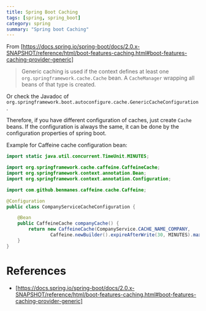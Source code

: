 ```yaml
---
title: Spring Boot Caching
tags: [spring, spring_boot]
category: spring
summary: "Spring boot Caching"
---
```


From [https://docs.spring.io/spring-boot/docs/2.0.x-SNAPSHOT/reference/html/boot-features-caching.html#boot-features-caching-provider-generic]

> Generic caching is used if the context defines at least one `org.springframework.cache.Cache` bean. A `CacheManager` 
> wrapping all beans of that type is created.

Or check the Javadoc of `org.springframework.boot.autoconfigure.cache.GenericCacheConfiguration`.

Therefore, if you have different configuration of caches, just create `Cache` beans. If the configuration is always the same, it can be done by the configuration properties of spring boot.

Example for Caffeine cache configuration bean:

~~~java
import static java.util.concurrent.TimeUnit.MINUTES;

import org.springframework.cache.caffeine.CaffeineCache;
import org.springframework.context.annotation.Bean;
import org.springframework.context.annotation.Configuration;

import com.github.benmanes.caffeine.cache.Caffeine;

@Configuration
public class CompanyServiceCacheConfiguration {

	@Bean
	public CaffeineCache companyCache() {
		return new CaffeineCache(CompanyService.CACHE_NAME_COMPANY,
				Caffeine.newBuilder().expireAfterWrite(30, MINUTES).maximumSize(100).build());
	}
}
~~~

# References

* [https://docs.spring.io/spring-boot/docs/2.0.x-SNAPSHOT/reference/html/boot-features-caching.html#boot-features-caching-provider-generic]
